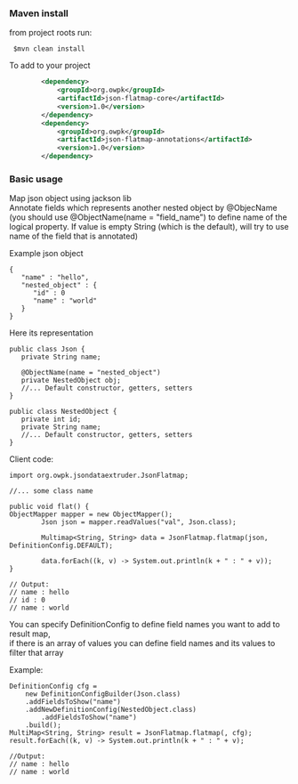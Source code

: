 ### Maven install
from project roots run:
```
 $mvn clean install
```
To add to your project
```xml
        <dependency>
            <groupId>org.owpk</groupId>
            <artifactId>json-flatmap-core</artifactId>
            <version>1.0</version>
        </dependency>
        <dependency>
            <groupId>org.owpk</groupId>
            <artifactId>json-flatmap-annotations</artifactId>
            <version>1.0</version>
        </dependency>
```
### Basic usage
Map json object using jackson lib  
Annotate fields which represents another nested object by @ObjecName (you should use @ObjectName(name = "field_name") to define name of the logical property. If value is empty String (which is the default), will try to use name of the field that is annotated)

Example json object
```
{
   "name" : "hello",
   "nested_object" : {
      "id" : 0
      "name" : "world" 
   }
}
```
Here its representation

```
public class Json {
   private String name;

   @ObjectName(name = "nested_object")
   private NestedObject obj;	
   //... Default constructor, getters, setters
}

public class NestedObject {
   private int id;
   private String name;
   //... Default constructor, getters, setters
}

```
Client code:
```
import org.owpk.jsondataextruder.JsonFlatmap;

//... some class name

public void flat() {
ObjectMapper mapper = new ObjectMapper();
        Json json = mapper.readValues("val", Json.class);

        Multimap<String, String> data = JsonFlatmap.flatmap(json, DefinitionConfig.DEFAULT);
        
        data.forEach((k, v) -> System.out.println(k + " : " + v));
}

// Output:
// name : hello
// id : 0
// name : world 
```
You can specify DefinitionConfig to define field names you want to add to result map,  
if there is an array of values you can define field names and its values to filter that array  

Example:

```
DefinitionConfig cfg = 
	new DefinitionConfigBuilder(Json.class)
	.addFieldsToShow("name")
	.addNewDefinitionConfig(NestedObject.class)
        .addFieldsToShow("name")
	.build();
MultiMap<String, String> result = JsonFlatmap.flatmap(, cfg);
result.forEach((k, v) -> System.out.println(k + " : " + v);

//Output:
// name : hello
// name : world
```
